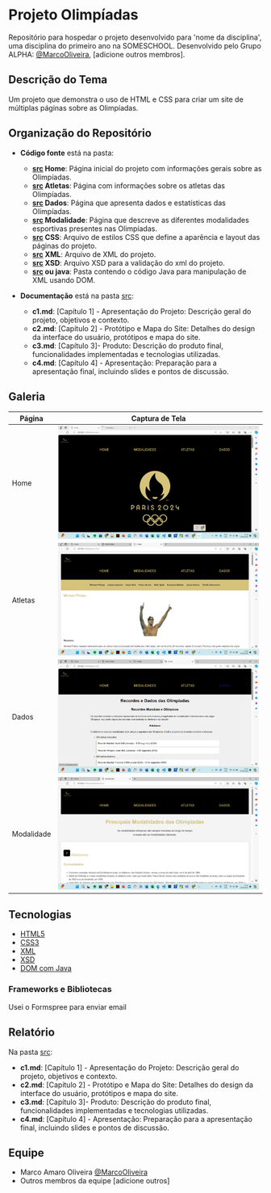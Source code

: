 # Projeto Olimpíadas

Repositório para hospedar o projeto desenvolvido para 'nome da disciplina', uma disciplina do primeiro ano na SOMESCHOOL. Desenvolvido pelo Grupo ALPHA: [@MarcoOliveira](https://github.com/marcoamarooliveira), [adicione outros membros].

## Descrição do Tema

Um projeto que demonstra o uso de HTML e CSS para criar um site de múltiplas páginas sobre as Olimpíadas. 

## Organização do Repositório

* **Código fonte** está na pasta:
  - **[src](home.html) Home**: Página inicial do projeto com informações gerais sobre as Olimpíadas.
  - **[src](Atletas.html) Atletas**: Página com informações sobre os atletas das Olimpíadas.
  - **[src](Dados.html) Dados**: Página que apresenta dados e estatísticas das Olimpíadas.
  - **[src](Modalidades.html) Modalidade**: Página que descreve as diferentes modalidades esportivas presentes nas Olimpíadas.
  - **[src](CSS) CSS**: Arquivo de estilos CSS que define a aparência e layout das páginas do projeto.
  - **[src](Projeto.xml) XML**: Arquivo de XML do projeto.
  - **[src](Validação.xsd) XSD**: Arquivo XSD para a validação do xml do projeto.
  - **[src](dados-dom.html) ou java**: Pasta contendo o código Java para manipulação de XML usando DOM.

* **Documentação** está na pasta [src](markdown):
  - **c1.md**: [Capítulo 1] - Apresentação do Projeto: Descrição geral do projeto, objetivos e contexto.
  - **c2.md**: [Capítulo 2] - Protótipo e Mapa do Site: Detalhes do design da interface do usuário, protótipos e mapa do site.
  - **c3.md**: [Capítulo 3]- Produto: Descrição do produto final, funcionalidades implementadas e tecnologias utilizadas.
  - **c4.md**: [Capítulo 4] - Apresentação: Preparação para a apresentação final, incluindo slides e pontos de discussão.


## Galeria

| Página | Captura de Tela |
|--------|-----------------|
| Home | ![Página Home](/IMG/Tela_Home.png) |
| Atletas | ![Página Atletas](/IMG/Tela_Atletas.png) |
| Dados | ![Página Dados](/IMG/Tela_Dados.png) |
| Modalidade | ![Página Modalidade](/IMG/Tele_Modalidades.png) |

## Tecnologias

* [HTML5](https://developer.mozilla.org/pt-BR/docs/Web/HTML)
* [CSS3](https://developer.mozilla.org/pt-BR/docs/Web/CSS)
* [XML](https://www.w3.org/XML/)
* [XSD](https://www.w3.org/XML/Schema)
* [DOM com Java](https://docs.oracle.com/javase/8/docs/api/org/w3c/dom/package-summary.html)

### Frameworks e Bibliotecas
Usei o Formspree para enviar email
## Relatório
Na pasta [src](markdown):
  - **c1.md**: [Capítulo 1] - Apresentação do Projeto: Descrição geral do projeto, objetivos e contexto.
  - **c2.md**: [Capítulo 2] - Protótipo e Mapa do Site: Detalhes do design da interface do usuário, protótipos e mapa do site.
  - **c3.md**: [Capítulo 3]- Produto: Descrição do produto final, funcionalidades implementadas e tecnologias utilizadas.
  - **c4.md**: [Capítulo 4] - Apresentação: Preparação para a apresentação final, incluindo slides e pontos de discussão.

## Equipe
* Marco Amaro Oliveira [@MarcoOliveira](https://github.com/marcoamarooliveira)
* Outros membros da equipe [adicione outros]
